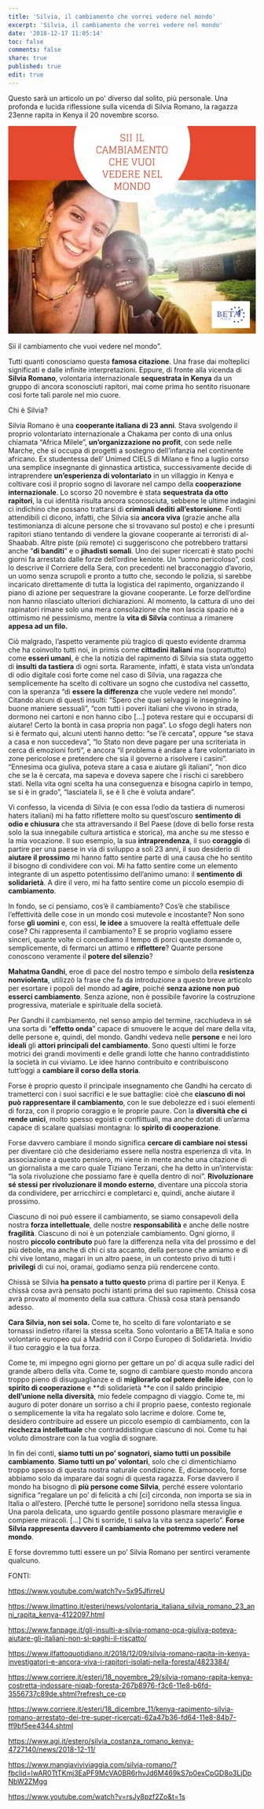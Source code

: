 ```yaml
---
title: 'Silvia, il cambiamento che vorrei vedere nel mondo'
excerpt: 'Silvia, il cambiamento che vorrei vedere nel mondo'
date: '2018-12-17 11:05:14'
toc: false
comments: false
share: true
published: true
edit: true
---
```

Questo sarà un articolo un po' diverso dal solito, più personale. Una profonda e lucida riflessione sulla vicenda di Silvia Romano, la ragazza 23enne rapita in Kenya il 20 novembre scorso.

![](/assets/images/silvia-romano-1.jpg)

Sii il cambiamento che vuoi vedere nel mondo”. 

Tutti quanti conosciamo questa **famosa citazione**. Una frase dai molteplici significati e dalle infinite interpretazioni.  Eppure, di fronte alla vicenda di **Silvia Romano**, volontaria internazionale **sequestrata in Kenya** da un gruppo di ancora sconosciuti rapitori, mai come prima ho sentito risuonare così forte tali parole nel mio cuore.

Chi è Silvia?

Silvia Romano è una **cooperante italiana di 23 anni**. Stava svolgendo il proprio volontariato internazionale a Chakama per conto di una onlus chiamata “Africa Milele”, **un’organizzazione no profit**, con sede nelle Marche, che si occupa di progetti a sostegno dell’infanzia nel continente africano. Ex studentessa dell’ Unimed CIELS di Milano e fino a luglio corso una semplice insegnante di ginnastica artistica, successivamente decide di intraprendere **un’esperienza di volontariato** in un villaggio in Kenya e coltivare così il proprio sogno di lavorare nel campo della **cooperazione internazionale**. Lo scorso 20 novembre è stata **sequestrata da otto rapitori**, la cui identità risulta ancora sconosciuta, sebbene le ultime indagini ci indichino che possano trattarsi di **criminali dediti all’estorsione**. Fonti attendibili ci dicono, infatti, che Silvia sia **ancora viva** (grazie anche alla testimonianza di alcune persone che si trovavano sul posto) e che i presunti rapitori stiano tentando di vendere la giovane cooperante ai terroristi di al-Shaabab. Altre piste (più remote) ci suggeriscono che potrebbero trattarsi  anche “**di banditi**” e o **jihadisti somali**.  Uno dei super ricercati è stato pochi giorni fa arrestato dalle forze dell’ordine keniote. Un “uomo pericoloso”, così lo descrive il Corriere della Sera, con precedenti nel bracconaggio d’avorio, un uomo senza scrupoli e pronto a tutto che, secondo le polizia, si sarebbe incaricato direttamente di tutta la logistica del rapimento, organizzando il piano di azione per sequestrare la giovane cooperante. Le forze dell’ordine non hanno rilasciato ulteriori dichiarazioni. Al momento, la cattura di uno dei rapinatori rimane solo una mera consolazione che non lascia spazio né a ottimismo né pessimismo, mentre la **vita di Silvia** continua a rimanere **appesa ad un filo.** 

Ciò malgrado, l’aspetto veramente più tragico di questo evidente dramma che ha coinvolto tutti noi, in primis come **cittadini italiani** ma (soprattutto) come **esseri umani**, è che la notizia del rapimento di Silvia sia stata oggetto di **insulti da tastiera** di ogni sorta. Raramente, infatti, è stata vista un’ondata di odio digitale così forte come nel caso di Silvia, una ragazza che semplicemente ha scelto di coltivare un sogno che custodiva nel cassetto, con la speranza “di **essere la differenza** che vuole vedere nel mondo”. Citando alcuni di questi insulti: “Spero che quei selvaggi le insegnino le buone maniere sessuali”, “con tutti i poveri italiani che vivono in strada, dormono nei cartoni e non hanno cibo \[…] poteva restare qui e occuparsi di aiutare! Certo la bontà in casa propria non paga”. Lo sfogo degli haters non si è fermato qui, alcuni utenti hanno detto: “se l’è cercata”, oppure  “se stava a casa e non succedeva”, “lo Stato non deve pagare per una scriteriata in cerca di emozioni forti”, e ancora  “il problema è andare a fare volontariato in zone pericolose e pretendere che sia il governo a risolvere i casini”.  “Ennesima oca giuliva, poteva stare a casa e aiutare gli italiani”, “non dico che se la è cercata, ma sapeva e doveva sapere che i rischi ci sarebbero stati. Nella vita ogni scelta ha una conseguenza e bisogna capirlo in tempo, se si è in grado”, “lasciatela lì, se è lì che è voluta andare”.

Vi confesso, la vicenda di Silvia (e con essa l’odio da tastiera di numerosi haters italiani) mi ha fatto riflettere molto su quest’oscuro **sentimento di odio e chiusura** che sta attraversando il Bel Paese (dove di bello forse resta solo la sua innegabile cultura artistica e storica), ma anche su me stesso e la mia vocazione. Il suo esempio, la sua **intraprendenza**, il suo **coraggio** di partire per una paese in via di sviluppo a soli 23 anni, il suo desiderio di **aiutare il prossimo** mi hanno fatto sentire parte di una causa che ho sentito il bisogno di condividere con voi. Mi ha fatto sentire come un elemento integrante di un aspetto potentissimo dell’animo umano: il **sentimento di solidarietà**. A dire il vero, mi ha fatto sentire come un piccolo esempio di **cambiamento**. 

 In fondo, se ci pensiamo, cos’è il cambiamento? Cos’è che stabilisce l’effettività delle cose in un mondo così mutevole e incostante? Non sono forse **gli uomini** e, con essi, **le idee** a smuovere la realtà effettuale delle cose? Chi rappresenta il cambiamento? E se proprio vogliamo essere sinceri, quante volte ci concediamo il tempo di porci queste domande o, semplicemente, di fermarci un attimo e **riflettere**? Quante persone conoscono veramente il **potere del silenzio**?

**Mahatma Gandhi**, eroe di pace del nostro tempo e simbolo della **resistenza nonviolenta**, utilizzò la frase che fa da introduzione a questo breve articolo per esortare i popoli del mondo ad **agire**, poiché **senza azione non può esserci cambiamento**. Senza azione, non è possibile favorire la costruzione progressiva, materiale e spirituale della società. 

Per Gandhi il cambiamento, nel senso ampio del termine, racchiudeva in sé una sorta di “**effetto onda**” capace di smuovere le acque del mare della vita, delle persone e, quindi, del mondo. Gandhi vedeva nelle **persone** e nei loro **ideali** gli **attori principali del cambiamento**. Sono questi ultimi le forze motrici dei grandi movimenti e delle grandi lotte che hanno contraddistinto la società in cui viviamo. Le idee hanno contribuito  e contribuiscono tutt’oggi a **cambiare il corso della storia**. 

Forse è proprio questo il principale insegnamento che Gandhi ha cercato di trametterci con i suoi sacrifici e le sue battaglie: cioè che **ciascuno di noi può rappresentare il cambiamento**, con le sue debolezze ed i suoi elementi di forza, con il proprio coraggio e le proprie paure. Con la **diversità che ci rende unici**, molto spesso egoisti e conflittuali, ma anche dotati di un’arma capace di scalare qualsiasi montagna: lo **spirito di cooperazione**. 

Forse davvero cambiare il mondo significa **cercare di cambiare noi stessi** per diventare ciò che desideriamo essere nella nostra esperienza di vita. In associazione a questo pensiero, mi viene in mente anche una citazione di un giornalista a me caro quale Tiziano Terzani, che ha detto in un’intervista: “la sola rivoluzione che possiamo fare è quella dentro di noi”. **Rivoluzionare sé stessi per rivoluzionare il mondo esterno**, diventare una piccola storia da condividere, per arricchirci e completarci e, quindi, anche aiutare il prossimo.

Ciascuno di noi può essere il cambiamento, se siamo consapevoli della nostra **forza intellettuale**, delle nostre **responsabilità** e anche delle nostre **fragilità**. Ciascuno di noi è un potenziale cambiamento. Ogni giorno, il nostro **piccolo contributo** può fare la differenza nella vita del prossimo e del più debole, ma anche di chi ci sta accanto, della persone che amiamo e di chi vive lontano, magari in un altro paese, in un contesto privo di tutti i **privilegi** di cui noi, oramai, godiamo senza più rendercene conto. 

Chissà se Silvia **ha pensato a tutto questo** prima di partire per il Kenya. E chissà cosa avrà pensato pochi istanti prima del suo rapimento. Chissà cosa avrà provato al momento della sua cattura. Chissà cosa starà pensando adesso. 

**Cara Silvia, non sei sola.** Come te, ho scelto di fare volontariato e se tornassi indietro rifarei la stessa scelta. Sono volontario a BETA Italia e sono volontario europeo qui a Madrid con il Corpo Europeo di Solidarietà. Invidio il tuo coraggio e la tua forza. 

Come te, mi impegno ogni giorno per gettare un po’ di acqua sulle radici del grande albero della vita. Come te, sogno di cambiare questo mondo ancora troppo pieno di disuguaglianze e di **migliorarlo col potere delle idee**, con lo **spirito di cooperazione** e **di solidarietà **e  con il saldo principio **dell’unione nella diversità**, mio fedele compagno di viaggio. Come te, mi auguro di poter donare un sorriso a chi il proprio paese, contesto regionale o semplicemente la vita ha regalato solo lacrime e dolore. Come te, desidero contribuire ad essere un piccolo esempio di cambiamento, con la **ricchezza intellettuale** che contraddistingue ciascuno di noi. Come tu hai voluto dimostrare con la tua voglia di sognare.

In fin dei conti, **siamo tutti un po’ sognatori, siamo tutti un possibile cambiamento**. **Siamo tutti un po’ volontari**, solo che ci dimentichiamo troppo spesso di questa nostra naturale condizione. E, diciamocelo, forse abbiamo solo da imparare dai sogni di questa ragazza. Forse davvero il mondo ha bisogno di **più persone come Silvia**, perché  essere volontario significa “regalare un po’ di felicità a chi \[ci] circonda, non importa se sia in Italia o all’estero. \[Perché tutte le persone] sorridono nella stessa lingua. Una parola delicata, uno sguardo gentile possono plasmare meraviglie e compiere miracoli. \[…] Chi ti sorride, ti salva la vita senza saperlo”. **Forse Silvia rappresenta davvero il cambiamento che potremmo vedere nel mondo**.  

E forse dovremmo tutti essere un po’ Silvia Romano per sentirci veramente qualcuno.



FONTI:

https://www.youtube.com/watch?v=5x95JfirreU

https://www.ilmattino.it/esteri/news/volontaria_italiana_silvia_romano_23_anni_rapita_kenya-4122097.html

https://www.fanpage.it/gli-insulti-a-silvia-romano-oca-giuliva-poteva-aiutare-gli-italiani-non-si-paghi-il-riscatto/

https://www.ilfattoquotidiano.it/2018/12/09/silvia-romano-rapita-in-kenya-investigatori-e-ancora-viva-i-rapitori-isolati-nella-foresta/4823384/

https://www.corriere.it/esteri/18_novembre_29/silvia-romano-rapita-kenya-costretta-indossare-niqab-foresta-267b8976-f3c6-11e8-b6fd-3556737c89de.shtml?refresh_ce-cp

https://www.corriere.it/esteri/18_dicembre_11/kenya-rapimento-silvia-romano-arrestato-dei-tre-super-ricercati-62a47b36-fd64-11e8-84b7-ff9bf5ee4344.shtml

https://www.agi.it/estero/silvia_costanza_romano_kenya-4727140/news/2018-12-11/

https://www.mangiaviviviaggia.com/silvia-romano/?fbclid=IwAR0TtTKmj3EaPF9McVA0BR6rhvJd6M469kS7p0exCpGD8o3LjDpNbW2ZMgg 

https://www.youtube.com/watch?v=rsJy8pzf2Zo&t=1s
